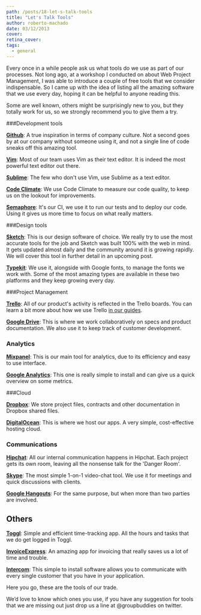 ```yaml
---
path: /posts/18-let-s-talk-tools
title: "Let's Talk Tools"
author: roberto-machado
date: 03/12/2013
cover: 
retina_cover: 
tags:
  - general
---
```


Every once in a while people ask us what tools do we use as part of our processes. Not long ago, at a workshop I conducted on about Web Project Management, I was able to introduce a couple of free tools that we consider indispensable. So I came up with the idea of listing all the amazing software that we use every day, hoping it can be helpful to anyone reading this. 

Some are well known, others might be surprisingly new to you, but they totally work for us, so we strongly recommend you to give them a try. 

###Development tools

**[Github](https://github.com/)**:  A true inspiration in terms of company culture. Not a second goes by at our company without someone using it, and not a single line of code sneaks off this amazing tool.

**[Vim](https://www.vim.org/)**: Most of our team uses Vim as their text editor. It is indeed the most powerful text editor out there.

**[Sublime](https://www.sublimetext.com/)**: The few who don't use Vim, use Sublime as a text editor. 

**[Code Climate](https://codeclimate.com/)**: We use Code Climate to measure our code quality, to keep us on the lookout for improvements.

**[Semaphore](https://semaphoreapp.com/)**: It's our CI, we use it to run our tests and to deploy our code. Using it gives us more time to focus on what really matters.

###Design tools

**[Sketch](https://www.bohemiancoding.com/sketch/)**: This is our design software of choice. We really try to use the most accurate tools for the job and Sketch was built 100% with the web in mind. It gets updated almost daily and the community around it is growing rapidly. We will cover this tool in further detail in an upcoming post. 

**[Typekit](https://typekit.com/)**: We use it, alongside with Google fonts, to manage the fonts we work with. Some of the most amazing types are available in these two platforms and they keep growing every day.

###Project Management

**[Trello](https://trello.com/)**: All of our product's activity is reflected in the Trello boards. You can learn a bit more about how we use Trello [in our guides](https://github.com/groupbuddies/guides/tree/master/trello).

**[Google Drive](https://drive.google.com)**: This is where we work collaboratively on specs and product documentation. We also use it to keep track of customer development.

### Analytics

**[Mixpanel](https://mixpanel.com/)**: This is our main tool for analytics, due to its efficiency and easy to use interface.

**[Google Analytics](https://www.google.com/analytics/)**: This one is really simple to install and can give us a quick overview on some metrics. 

###Cloud

**[Dropbox](https://www.dropbox.com/)**: We store project files, contracts and other documentation in Dropbox shared files.

**[DigitalOcean](https://www.digitalocean.com/)**: This is where we host our apps. A very simple, cost-effective hosting cloud.


### Communications

**[Hipchat](https://www.hipchat.com/)**: All our internal communication happens in Hipchat. Each project gets its own room, leaving all the nonsense talk for the 'Danger Room'.

**[Skype](https://www.skype.com/)**: The most simple 1-on-1 video-chat tool. We use it for meetings and quick discussions with clients.

**[Google Hangouts](https://www.google.com/+/learnmore/hangouts/)**: For the same purpose, but when more than two parties are involved.

## Others
**[Toggl](https://www.toggl.com)**: Simple and efficient time-tracking app. All the hours and tasks that we do get logged in Toggl.

**[InvoiceExpress](https://www.invoicexpress.net/)**: An amazing app for invoicing that really saves us a lot of time and trouble.

**[Intercom](https://www.intercom.io)**: This simple to install software allows you to communicate with every single customer that you have in your application.



Here you go, these are the tools of our trade.

We’d love to know which ones you use, if you have any suggestion for tools that we are missing out just drop us a line at @groupbuddies on twitter.

 
